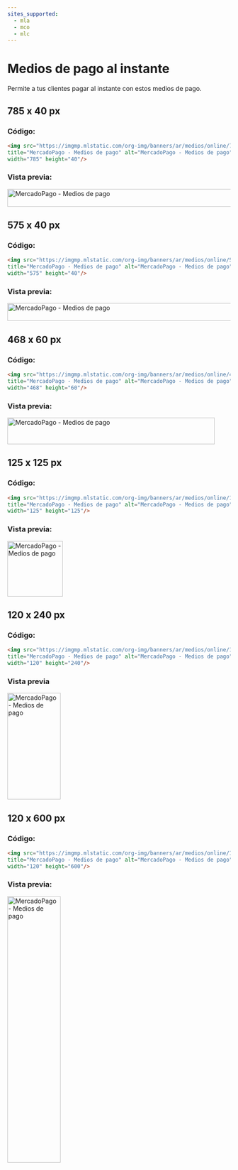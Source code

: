 ```yaml
---
sites_supported:
  - mla
  - mco
  - mlc
---
```


# Medios de pago al instante

Permite a tus clientes pagar al instante con estos medios de pago.

## 785 x 40 px

### Código:

```html
<img src="https://imgmp.mlstatic.com/org-img/banners/ar/medios/online/785X40.jpg" 
title="MercadoPago - Medios de pago" alt="MercadoPago - Medios de pago" 
width="785" height="40"/>
```

### Vista previa:

<img src="https://imgmp.mlstatic.com/org-img/banners/ar/medios/online/785X40.jpg" alt="MercadoPago - Medios de pago" width="785" height="40"/>

## 575 x 40 px

### Código:

```html
<img src="https://imgmp.mlstatic.com/org-img/banners/ar/medios/online/575X40.jpg" 
title="MercadoPago - Medios de pago" alt="MercadoPago - Medios de pago" 
width="575" height="40"/>
```

### Vista previa:

<img src="https://imgmp.mlstatic.com/org-img/banners/ar/medios/online/575X40.jpg" alt="MercadoPago - Medios de pago" width="575" height="40"/>

## 468 x 60 px

### Código:

```html
<img src="https://imgmp.mlstatic.com/org-img/banners/ar/medios/online/468X60.jpg" 
title="MercadoPago - Medios de pago" alt="MercadoPago - Medios de pago" 
width="468" height="60"/>
```

### Vista previa:

<img src="https://imgmp.mlstatic.com/org-img/banners/ar/medios/online/468X60.jpg" alt="MercadoPago - Medios de pago" width="468" height="60"/>

## 125 x 125 px

### Código:

```html
<img src="https://imgmp.mlstatic.com/org-img/banners/ar/medios/online/125X125.jpg" 
title="MercadoPago - Medios de pago" alt="MercadoPago - Medios de pago" 
width="125" height="125"/>
```

### Vista previa:

<img src="https://imgmp.mlstatic.com/org-img/banners/ar/medios/online/125X125.jpg" alt="MercadoPago - Medios de pago" width="125" height="125"/>


## 120 x 240 px

### Código:

```html
<img src="https://imgmp.mlstatic.com/org-img/banners/ar/medios/online/120X240.jpg" 
title="MercadoPago - Medios de pago" alt="MercadoPago - Medios de pago" 
width="120" height="240"/>
```

### Vista previa

<img src="https://imgmp.mlstatic.com/org-img/banners/ar/medios/online/120X240.jpg" alt="MercadoPago - Medios de pago" width="120" height="240"/>

## 120 x 600 px

### Código:

```html
<img src="https://imgmp.mlstatic.com/org-img/banners/ar/medios/online/120X600.jpg" 
title="MercadoPago - Medios de pago" alt="MercadoPago - Medios de pago" 
width="120" height="600"/>
```

### Vista previa:

<img src="https://imgmp.mlstatic.com/org-img/banners/ar/medios/online/120X600.jpg" alt="MercadoPago - Medios de pago" width="120" height="600"/>
